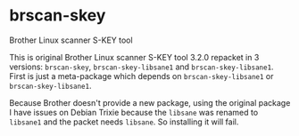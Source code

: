 # brscan-skey
Brother Linux scanner S-KEY tool

This is original Brother Linux scanner S-KEY tool 3.2.0 repacket in 3 versions: `brscan-skey`, `brscan-skey-libsane1` and `brscan-skey-libsane1`. First is just a meta-package which depends on `brscan-skey-libsane1` or `brscan-skey-libsane1`.

Because Brother doesn't provide a new package, using the original package I have issues on Debian Trixie because the `libsane` was renamed to `libsane1` and the packet needs `libsane`.
So installing it will fail.
